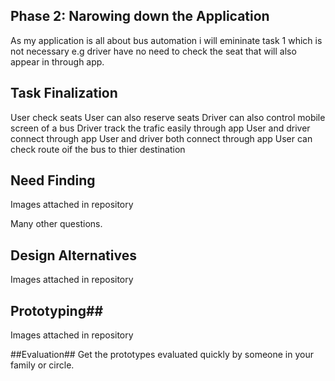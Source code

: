## Phase 2: Narowing down the Application ##
As my application is all about bus automation i will emininate task 1  which is not necessary e.g
driver have no need to check the seat that will also appear in through app.

## Task Finalization ##
User check seats
User can also reserve seats
Driver can also control mobile screen of a bus
Driver track the trafic easily through app
User and driver connect through app
User and driver both connect through app
User can check route oif the bus to thier destination

## Need Finding ##

Images attached in repository


Many other questions. 

## Design Alternatives ##

Images attached in repository

## Prototyping##
Images attached in repository


##Evaluation##
Get the prototypes evaluated quickly by someone in your family or circle.  
